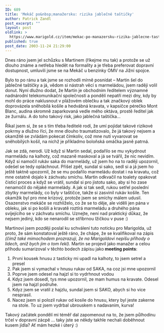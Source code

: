 ```yaml
---
ID: 689
title: 'Mekáč po&nbsp;manažersku: rizika jablečné taštičky'
author: Patrick Zandl
post_excerpt: ""
layout: post
oldlink: >
  https://www.marigold.cz/item/mekac-po-manazersku-rizika-jablecne-tasticky
published: true
post_date: 2003-11-24 21:29:00
---
```

<p>
Dnes ráno jsem jel schůzku s Martinem (říkejme mu tak) a protože se už dlouho známe a netřeba hledět na formality a je třeba preferovat dopravní dostupnost, umluvili jsme se na Mekáč u benzínky OMV na Jižní spojce. </p>

<p>
Bylo to po ránu a tak jsme se rozhodli mírně posnídat &#8211; Martin šel do jablečné taštičky a já, vědom si nástrah věcí s marmeládou, jsem raději volil donut. Nyní dlužno dodat, že Martin je obchodním ředitelem významné nadnárodní telekomunikační společnosti a pondělí nepatří mezi dny, kdy by mohl do práce naklusnout v plážovém oblečku a tak značkový oblek doprovázela sněhobílá košile a hedvábná kravata, v kapsičce pérečko Mont Blanc, audina skromně zaparkovaná vedle mého oktáva, prostě ředitel jak ze žurnálu. A do toho takový risk, jako jablečná taštička... 
<p>
Říkal jsem si, že se s tím třeba ředitelé rodí, že umí pojídat takové rizikové pokrmy a dlužno říci, že mne dlouho traumatizovalo, že já takový nejsem a okamžitě se zvládám pokecat čímkoliv, což mne nutí vyvarovat se sněhobílých košil, na nichž je příkladmo boloňská omáčka jasně patrná. 
<p>
Jak se zdá, nerodí. Už když si Martin sedal, podařilo se mu vykydnout marmeládu na kalhoty, což mazaně maskoval a já se tvářil, že nic nevidím. Když si namočil rukáv saka do marmelády, už jsem ho na to raději upozornil, odešel se tedy opláchnout. Přišel zpět, sundal si sako, sedl si a já jsem ho ještě taktně upozornil, že se mu podařilo marmeládu dostat i na kravatu, což mne ostatně dojalo k záchvatu smíchu. Martin odkvačil na toalety opakovat čisticí proces a když se vrátil, sundal si pro jistotu sako, aby si ho zase nenamočil do nějaké marmelády. A jak si tak sedl, rukou setřel poslední zbytky marmelády, co byly v taštičce, takže si zasvinil rukáv košile. Ten okamžik byl pro mne krizový, protože jsem se smíchy málem udusil. Osazenstvo mekáče se rozhlíželo, co že se to děje, ale viděli jen pána v obleku, jak si po košili a kravatě roztírá marmeládu a druhého pána svíjejícího se v záchvatu smíchu. Uznejte, není nad praktický důkaz, že nejsem jediný, kdo se nenarodil se stříbrnou lžičkou v puse :) 
<p>
Martinovi jsem později poslal ku schválení tuto noticku pro Marigolda, už proto, že sám konstatoval ještě ráno, že chápe, že se kvalifikoval na zápis <EM>(čímž také mimochodem prozrazuji, že na Marigoldovi nepíšu příhody&#160;o lidech, aniž bych jim o tom řekl).</EM> Martin se projevil jako manažer a celou příhodu sumarizoval v těchto bodech zápisu jako<STRONG> meeting points</STRONG>: 
<OL>
<LI>Prvni kousek hnusu z tasticky mi upadl na kalhoty, to jsem setrel a presel </LI>
<LI>Pak jsem si vymachal v hnusu rukav od SAKA, na coz jsi mne upozornil </LI>
<LI>Poprve jsem odesel na hajzl si to vydrhnout vodou </LI>
<LI>Kdyz jsem dosedl, tys mne upozornil, ze mam humus na kravate. Odesel jsem na hajzl podruhe. </LI>
<LI>Kdyz jsem se vratil z hajzlu, sundal jsem si SAKO, abych si ho vice nesprasil. </LI>
<LI>Nacez jsem si polozil rukav od kosile do hnusu, ktery byl jeste zakerne na stole. To uz jsem vydrbal ubrouskem s nadavanim, kurva! </LI></OL>
<p>
Takový začátek pondělí mi téměř dal zapomenout na to, že jsem půlhodinu trčel v dopravní zácpě ... taky jste se někdy takhle nechali doběhnout kusem jídla? Ať mám hezké i úterý :)</p>
